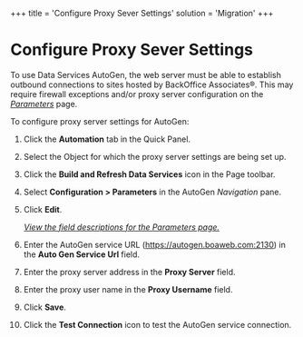 +++
title = 'Configure Proxy Sever Settings'
solution = 'Migration'
+++

# Configure Proxy Sever Settings

To use Data Services AutoGen, the web server must be able to establish
outbound connections to sites hosted by BackOffice Associates®. This may
require firewall exceptions and/or proxy server configuration on the
*[Parameters](../../SQL_AutoGen/Page_Desc/Parameters_Automation.htm)*
page.

To configure proxy server settings for AutoGen:

1.  Click the **Automation** tab in the Quick Panel.

2.  Select the Object for which the proxy server settings are being set
    up.

3.  Click the **Build and Refresh Data Services** icon in the Page
    toolbar.

4.  Select **Configuration \> Parameters** in the AutoGen *Navigation*
    pane.

5.  Click **Edit**.
    
    *[View the field descriptions for the Parameters
    page.](../../SQL_AutoGen/Page_Desc/Parameters_Automation.htm)*

6.  Enter the AutoGen service URL (https://autogen.boaweb.com:2130) in
    the **Auto Gen Service Url** field.

7.  Enter the proxy server address in the **Proxy Server** field.

8.  Enter the proxy user name in the **Proxy Username** field.

9.  Click **Save**.

10. Click the **Test Connection** icon to test the AutoGen service
    connection.
